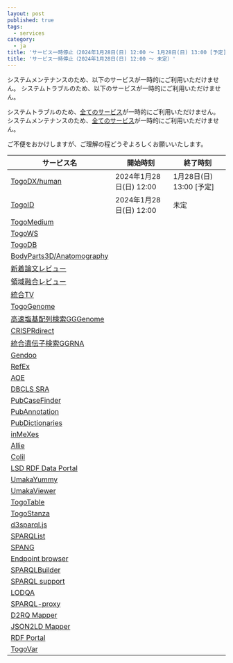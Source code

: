 ```yaml
---
layout: post
published: true
tags:
  - services
category:
  - ja
title: 'サービス一時停止（2024年1月28日(日) 12:00 ～ 1月28日(日) 13:00 [予定]）'
title: 'サービス一時停止（2024年1月28日(日) 12:00 ～ 未定）'
---
```

システムメンテナンスのため、以下のサービスが一時的にご利用いただけません。
システムトラブルのため、以下のサービスが一時的にご利用いただけません。

システムトラブルのため、[全てのサービス](https://dbcls.rois.ac.jp/services.html)が一時的にご利用いただけません。
システムメンテナンスのため、[全てのサービス](https://dbcls.rois.ac.jp/services.html)が一時的にご利用いただけません。

ご不便をおかけしますが、ご理解の程どうぞよろしくお願いいたします。


| サービス名| 開始時刻| 終了時刻 |
|---------|--------|---------|
| [TogoDX/human](https://togodx.dbcls.jp/human/) | 2024年1月28日(日) 12:00 | 1月28日(日) 13:00 [予定] |
| [TogoID](https://togoid.dbcls.jp/) | 2024年1月28日(日) 12:00 | 未定|
| [TogoMedium](http://togomedium.org/) |                     |               |
| [TogoWS](http://togows.org/)|             |               |
| [TogoDB](https://togodb.org/)|                     |               |
| [BodyParts3D/Anatomography](https://lifesciencedb.jp/bp3d/?lng=ja) |                     |               |
| [新着論文レビュー](https://first.lifesciencedb.jp/)  |                     |               |
| [領域融合レビュー](https://leading.lifesciencedb.jp/) |                     |               |
| [統合TV](https://togotv.dbcls.jp/) |                     |               |
| [TogoGenome](http://togogenome.org/) |                     |               |
| [高速塩基配列検索GGGenome](https://gggenome.dbcls.jp/) |                     |               |
| [CRISPRdirect](https://crispr.dbcls.jp/)|                     |               |
| [統合遺伝子検索GGRNA](https://ggrna.dbcls.jp/)  |                     |               |
| [Gendoo](https://gendoo.dbcls.jp/) |                     |               |
| [RefEx](https://refex.dbcls.jp/) |                     |               |
| [AOE](https://aoe.dbcls.jp/)|                     |               |
| [DBCLS SRA](https://sra.dbcls.jp/)|                     |               |
| [PubCaseFinder](https://pubcasefinder.dbcls.jp/)|                     |               |
| [PubAnnotation](https://pubannotation.org/) |                     |               |
| [PubDictionaries](https://pubdictionaries.org/)|                     |               |
| [inMeXes](https://docman.dbcls.jp/im/)|                     |               |
| [Allie](https://allie.dbcls.jp/ja)|                     |               |
| [Colil](https://colil.dbcls.jp/browse/papers/)  |                     |               |
| [LSD RDF Data Portal](https://lsd.dbcls.jp/portal/) |                     |               |
| [UmakaYummy](https://yummydata.org/) |                     |               |
| [UmakaViewer](https://umaka-viewer.dbcls.jp/login)|                     |               |
| [TogoTable](https://togotable.dbcls.jp/)|                     |               |
| [TogoStanza](http://togostanza.org/)|                     |               |
| [d3sparql.js](http://biohackathon.org/d3sparql/) |                     |               |
| [SPARQList](https://github.com/dbcls/sparqlist) |                     |               |
| [SPANG](https://spang.dbcls.jp/) |                     |               |
| [Endpoint browser](https://sparql-support.dbcls.jp/endpoint-browser.html) |                     |               |
| [SPARQLBuilder](https://www.sparqlbuilder.org/)|                     |               |
| [SPARQL support](https://sparql-support.dbcls.jp/) |                     |               |
| [LODQA](https://lodqa.org/) |                     |               |
| [SPARQL-proxy](https://github.com/dbcls/sparql-proxy) |                     |               |
| [D2RQ Mapper](http://d2rq.dbcls.jp/) |                     |               |
| [JSON2LD Mapper](https://json2ld.mapper.tokyo/) |                     |               |
| [RDF Portal](https://rdfportal.org/) |                     |               |
| [TogoVar](https://togovar.org/) |                     |               |